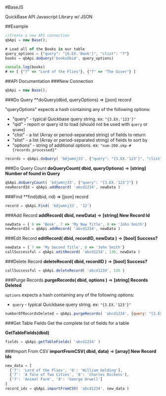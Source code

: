#BaseJS

QuickBase API Javascript Library w/ JSON

##Example
```javascript
//Create a new API connection
qbApi = new Base();

# Load all of the Books in our table
query_options = {"query": "{6.EX.'Book'}", "clist": "7"}
books = qbApi.doQuery('booksDbid', query_options)

console.log(books)
# => [ {"7" => "Lord of the Flies"}, {"7" => "The Giver"} ]
```

##API Documentation
###New Connection

```javascript
qbApi = new Base();
```

###Do Query
**doQuery(dbid, queryOptions) => [json] record

"queryOptions" expects a hash containing any of the following options:

* "query" - typical Quickbase query string. ex: `"{3.EX.'123'}"`
* "qid" - report or query id to load (should not be used with `query` or `qname`)
* "clist" - a list (Array or period-separated string) of fields to return
* "slist" - a list (Array or period-separated string) of fields to sort by
* "options" - string of additional options. ex: `"num-200.skp-#{records_processed}"`

```javascript
records = qbApi.doQuery( 'bdjwmnj33', {"query": "{3.EX.'123'}", "clist": "3.6.10"} )
```

###Do Query Count
**doQueryCount( dbid, queryOptions)** => **[string] Number of found in Query**

```javascript
qbApi.doQueryCount( 'bdjwmnj33', {"query": "{3.EX.'123'}"} )
newRecordId = qbApi.addRecord( 'abcd1234', newData )
```

###Find
**find(dbid, rid) => [json] record
```javascript
record = qbApi.Find( 'bdjwmnj33', '12')
```

###Add Record
**addRecord( dbid, newData)** => **[string] New Record Id**

```javascript
newData = { 6 => 'Book', 7 => 'My New Title', 8 => 'John Smith'}
newRecordId = qbApi.addRecord( 'abcd1234', newData )
````

###Edit Record
**editRecord( dbid, recordID, newData )** => **[bool] Success?**

```javascript
newData = { 7 => 'My Second Title', 8 => 'John Smith'}
callSuccessful = qbApi.editRecord( 'abcd1234', 136, newData )
````

###Delete Record
**deleteRecord( dbid, recordID )** => **[bool] Success?**

```javascript
callSuccessful = qbApi.deleteRecord( 'abcd1234', 136 )
````

###Purge Records
**purgeRecords( dbid, options )** => **[string] Records Deleted**

`options` expects a hash containing any of the following options:

* `query` - typical Quickbase query string. ex: `"{3.EX.'123'}"`

```javascript
numberOfRecordsDeleted = qbApi.purgeRecords( 'abcd1234', {query: "{3.EX.'123'}"} )
````

###Get Table Fields
Get the complete list of fields for a table


**GetTableFields(dbid)**

```javascript
fields = qbApi.getTableFields( 'abcd1234' )
````

###Import From CSV
**importFromCSV( dbid, data)** => **[array] New Record Ids**

```javascript
new_data = [
  {'7': 'Lord of the Flies', '8': 'William Golding'],
  {'7': 'A Tale of Two Cities', '8': 'Charles Dickens'],
  {'7': 'Animal Farm', '8': 'George Orwell']
]
record_ids = qbApi.importFromCSV( 'abcd1234', new_data )
````